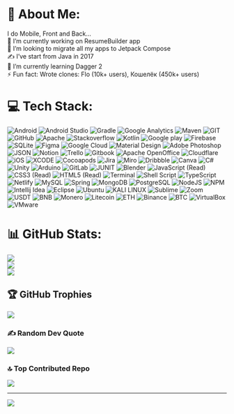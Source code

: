 # 💫 About Me:
I do Mobile, Front and Back...<br>
🔭 I’m currently working on ResumeBuilder app<br>
👯 I’m looking to migrate all my apps to Jetpack Compose<br>
✍️ I’ve start from Java in 2017<br>
🌱 I’m currently learning Dagger 2<br>
⚡ Fun fact: Wrote clones: Flo (10k+ users), Кошелёк (450k+ users)

# 💻 Tech Stack:
![Android](https://img.shields.io/badge/Android-3DDC84?style=for-the-badge&logo=android&logoColor=white) ![Android Studio](https://img.shields.io/badge/Android_Studio-3DDC84?style=for-the-badge&logo=android-studio&logoColor=white) ![Gradle](https://img.shields.io/badge/gradle-02303A?style=for-the-badge&logo=gradle&logoColor=white) ![Google Analytics](https://img.shields.io/badge/Google%20Analytics-E37400?style=for-the-badge&logo=google%20analytics&logoColor=white) ![Maven](https://img.shields.io/badge/apache_maven-C71A36?style=for-the-badge&logo=apachemaven&logoColor=white) ![GIT](https://img.shields.io/badge/GIT-E44C30?style=for-the-badge&logo=git&logoColor=white) ![GitHub](https://img.shields.io/badge/GitHub-100000?style=for-the-badge&logo=github&logoColor=white) ![Apache](https://img.shields.io/badge/Apache-D22128?style=for-the-badge&logo=Apache&logoColor=white) ![Stackoverflow](https://img.shields.io/badge/Stack_Overflow-FE7A16?style=for-the-badge&logo=stack-overflow&logoColor=white) ![Kotlin](https://img.shields.io/badge/Kotlin-0095D5?&style=for-the-badge&logo=kotlin&logoColor=white) ![Google play](https://img.shields.io/badge/Google_Play-414141?style=for-the-badge&logo=google-play&logoColor=white) ![Firebase](https://img.shields.io/badge/firebase-ffca28?style=for-the-badge&logo=firebase&logoColor=black) ![SQLite](https://img.shields.io/badge/SQLite-07405E?style=for-the-badge&logo=sqlite&logoColor=white) ![Figma](https://img.shields.io/badge/Figma-F24E1E?style=for-the-badge&logo=figma&logoColor=white) ![Google Cloud](https://img.shields.io/badge/Google_Cloud-4285F4?style=for-the-badge&logo=google-cloud&logoColor=white) ![Material Design](https://img.shields.io/badge/material%20design-757575?style=for-the-badge&logo=material%20design&logoColor=white) ![Adobe Photoshop](https://img.shields.io/badge/adobephotoshop-%2331A8FF.svg?style=for-the-badge&logo=adobephotoshop&logoColor=white) ![JSON](https://img.shields.io/badge/json-5E5C5C?style=for-the-badge&logo=json&logoColor=white) ![Notion](https://img.shields.io/badge/Notion-000000?style=for-the-badge&logo=notion&logoColor=white) ![Trello](https://img.shields.io/badge/Trello-0052CC?style=for-the-badge&logo=trello&logoColor=white) ![Gitbook](https://img.shields.io/badge/GitBook-7B36ED?style=for-the-badge&logo=gitbook&logoColor=white) ![Apache OpenOffice](https://img.shields.io/badge/Apache_OpenOffice-0E85CD?style=for-the-badge&logo=ApacheOpenOffice&logoColor=white) ![Cloudflare](https://img.shields.io/badge/Cloudflare-F38020?style=for-the-badge&logo=Cloudflare&logoColor=white) ![iOS](https://img.shields.io/badge/iOS-000000?style=for-the-badge&logo=ios&logoColor=white) ![XCODE](https://img.shields.io/badge/Xcode-007ACC?style=for-the-badge&logo=Xcode&logoColor=white) ![Cocoapods](https://img.shields.io/badge/cocoapods-FA2A02?style=for-the-badge&logo=cocoapods&logoColor=white) ![Jira](https://img.shields.io/badge/Jira-0052CC?style=for-the-badge&logo=Jira&logoColor=white) ![Miro](https://img.shields.io/badge/Miro-F7C922?style=for-the-badge&logo=Miro&logoColor=050036) ![Dribbble](https://img.shields.io/badge/Dribbble-EA4C89?style=for-the-badge&logo=dribbble&logoColor=white) ![Canva](https://img.shields.io/badge/Canva-%2300C4CC.svg?style=for-the-badge&logo=Canva&logoColor=white) ![C#](https://img.shields.io/badge/C%23-239120?style=for-the-badge&logo=c-sharp&logoColor=white) ![Unity](https://img.shields.io/badge/Unity-100000?style=for-the-badge&logo=unity&logoColor=white) ![Arduino](https://img.shields.io/badge/Arduino-00979D?style=for-the-badge&logo=Arduino&logoColor=white) ![GitLab](https://img.shields.io/badge/GitLab-330F63?style=for-the-badge&logo=gitlab&logoColor=white) ![JUNIT](https://img.shields.io/badge/Junit5-25A162?style=for-the-badge&logo=junit5&logoColor=white) ![Blender](https://img.shields.io/badge/blender-%23F5792A.svg?style=for-the-badge&logo=blender&logoColor=white) ![JavaScript (Read)](https://img.shields.io/badge/javascript-%23323330.svg?style=for-the-badge&logo=javascript&logoColor=%23F7DF1E) ![CSS3 (Read)](https://img.shields.io/badge/css3-%231572B6.svg?style=for-the-badge&logo=css3&logoColor=white) ![HTML5 (Read)](https://img.shields.io/badge/html5-%23E34F26.svg?style=for-the-badge&logo=html5&logoColor=white) ![Terminal](https://img.shields.io/badge/windows%20terminal-4D4D4D?style=for-the-badge&logo=windows%20terminal&logoColor=white) ![Shell Script](https://img.shields.io/badge/shell_script-%23121011.svg?style=for-the-badge&logo=gnu-bash&logoColor=white) ![TypeScript](https://img.shields.io/badge/typescript-%23007ACC.svg?style=for-the-badge&logo=typescript&logoColor=white) ![Netlify](https://img.shields.io/badge/netlify-%23000000.svg?style=for-the-badge&logo=netlify&logoColor=#00C7B7) ![MySQL](https://img.shields.io/badge/MySQL-005C84?style=for-the-badge&logo=mysql&logoColor=white) ![Spring](https://img.shields.io/badge/Spring-6DB33F?style=for-the-badge&logo=spring&logoColor=white) ![MongoDB](https://img.shields.io/badge/MongoDB-%234ea94b.svg?style=for-the-badge&logo=mongodb&logoColor=white) ![PostgreSQL](https://img.shields.io/badge/PostgreSQL-316192?style=for-the-badge&logo=postgresql&logoColor=white) ![NodeJS](https://img.shields.io/badge/node.js-6DA55F?style=for-the-badge&logo=node.js&logoColor=white) ![NPM](https://img.shields.io/badge/NPM-%23000000.svg?style=for-the-badge&logo=npm&logoColor=white) ![Intellij Idea](https://img.shields.io/badge/IntelliJ_IDEA-000000.svg?style=for-the-badge&logo=intellij-idea&logoColor=white) ![Eclipse](https://img.shields.io/badge/Eclipse-2C2255?style=for-the-badge&logo=eclipse&logoColor=white) ![Ubuntu](https://img.shields.io/badge/Ubuntu-E95420?style=for-the-badge&logo=ubuntu&logoColor=white) ![KALI LINUX](https://img.shields.io/badge/Kali_Linux-557C94?style=for-the-badge&logo=kali-linux&logoColor=white) ![Sublime](https://img.shields.io/badge/sublime_text-%23575757.svg?&style=for-the-badge&logo=sublime-text&logoColor=important) ![Zoom](https://img.shields.io/badge/Zoom-2D8CFF?style=for-the-badge&logo=zoom&logoColor=white) ![USDT](https://img.shields.io/badge/tether-168363?style=for-the-badge&logo=tether&logoColor=white) ![BNB](https://tinyurl.com/mp2wu3xx) ![Monero](https://img.shields.io/badge/monero-FF6600?style=for-the-badge&logo=monero&logoColor=white) ![Litecoin](https://img.shields.io/badge/Litecoin-A6A9AA?style=for-the-badge&logo=Litecoin&logoColor=white) ![ETH](https://img.shields.io/badge/Ethereum-3C3C3D?style=for-the-badge&logo=Ethereum&logoColor=white) ![Binance](https://img.shields.io/badge/Binance-FCD535?style=for-the-badge&logo=binance&logoColor=white) ![BTC](https://img.shields.io/badge/Bitcoin-000000?style=for-the-badge&logo=bitcoin&logoColor=white) ![VirtualBox](https://img.shields.io/badge/VirtualBox-21416b?style=for-the-badge&logo=VirtualBox&logoColor=white) ![VMware](https://img.shields.io/badge/VMware-231f20?style=for-the-badge&logo=VMware&logoColor=white)

# 📊 GitHub Stats:
![](https://github-readme-stats.vercel.app/api/top-langs/?username=ubisofter&theme=dark)<br/>
![](https://github-readme-stats.vercel.app/api?username=ubisofter&theme=dark&hide_border=false&include_all_commits=false&count_private=false)<br/>
![](https://github-readme-streak-stats.herokuapp.com/?user=ubisofter&theme=dark&hide_border=false)<br/>

## 🏆 GitHub Trophies
![](https://github-profile-trophy.vercel.app/?username=ubisofter&theme=radical&no-frame=true&no-bg=true&margin-w=4)

### ✍️ Random Dev Quote
![](https://quotes-github-readme.vercel.app/api?type=horizontal&theme=radical)

### 🔝 Top Contributed Repo
![](https://github-contributor-stats.vercel.app/api?username=ubisofter&limit=5&theme=dark&combine_all_yearly_contributions=true)

---

[![](https://visitcount.itsvg.in/api?id=ubisofter&icon=5&color=0)](https://visitcount.itsvg.in)
